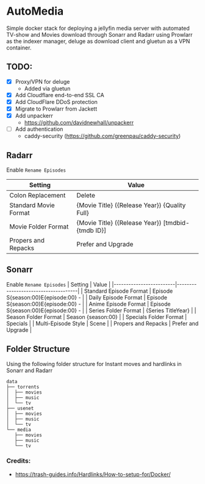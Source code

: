 # AutoMedia
Simple docker stack for deploying a jellyfin media server with automated TV-show and Movies download through Sonarr and Radarr using Prowlarr as the indexer manager, deluge as download client and gluetun as a VPN container.


## TODO:
- [x] Proxy/VPN for deluge
  - Added via gluetun
- [x] Add Cloudflare end-to-end SSL CA
- [x] Add CloudFlare DDoS protection
- [x] Migrate to Prowlarr from Jackett 
- [x] Add unpackerr
  - https://github.com/davidnewhall/unpackerr
- [ ] Add authentication
   - caddy-security (https://github.com/greenpau/caddy-security) 

## Radarr
Enable `Rename Episodes`

| Setting               | Value                                             |
|-----------------------|---------------------------------------------------|
| Colon Replacement     | Delete                                            |
| Standard Movie Format | {Movie Title} ({Release Year}) {Quality Full}     |
| Movie Folder Format   | {Movie Title} ({Release Year}) [tmdbid-{tmdb ID}] |
| Propers and Repacks   | Prefer and Upgrade                                |

## Sonarr
Enable `Rename Episodes`
| Setting                 | Value                               |
|-------------------------|-------------------------------------|
| Standard Episode Format | Episode S{season:00}E{episode:00} - |
| Daily Episode Format    | Episode S{season:00}E{episode:00} - |
| Anime Episode Format    | Episode S{season:00}E{episode:00} - |
| Series Folder Format    | {Series TitleYear}                  |
| Season Folder Format    | Season {season:00}                  |
| Specials Folder Format  | Specials                            |
| Multi-Episode Style     | Scene                               |
| Propers and Repacks     | Prefer and Upgrade                  |

## Folder Structure
Using the following folder structure for Instant moves and hardlinks in Sonarr and Radarr

```
data
├── torrents
│  ├── movies
│  ├── music
│  └── tv
├── usenet
│  ├── movies
│  ├── music
│  └── tv
└── media
   ├── movies
   ├── music
   └── tv
```
### Credits: 
- https://trash-guides.info/Hardlinks/How-to-setup-for/Docker/
